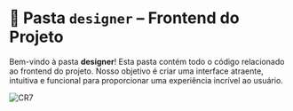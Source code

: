 # 🎨 Pasta `designer` – Frontend do Projeto  

Bem-vindo à pasta **designer**! Esta pasta contém todo o código relacionado ao frontend do projeto. Nosso objetivo é criar uma interface atraente, intuitiva e funcional para proporcionar uma experiência incrível ao usuário.  

![CR7](exemplochat.jpg)


